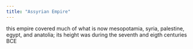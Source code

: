 ```yaml
---
title: "Assyrian Empire"
---
```

this empire covered much of what is now mesopotamia, syria, palestine, egypt, and anatolia; its height was during the seventh and eigth centuries BCE

